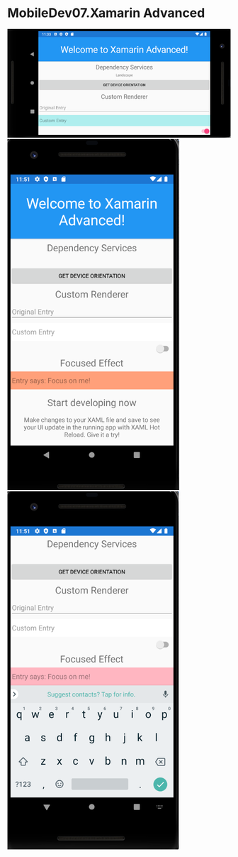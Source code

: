 # MobileDev07.Xamarin Advanced


![Alt text](Evidences/DeviceOrientation.png?raw=true "DeviceOrientation")
![Alt text](Evidences/CustomRenderer.png?raw=true "CustomRenderer")
![Alt text](Evidences/FocusedEffect.png?raw=true "FocusedEffect")